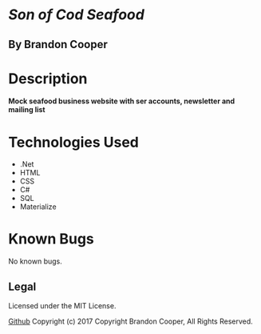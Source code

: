 ﻿# _Son of Cod Seafood_

## By Brandon Cooper

# Description
#### Mock seafood business website with ser accounts, newsletter and mailing list

# Technologies Used
- .Net
- HTML
- CSS
- C#
- SQL
- Materialize

# Known Bugs
No known bugs.

## Legal
Licensed under the MIT License.

<a href="https://github.com/bcooper085/SonOfCod-Seafood">Github</a>
Copyright (c) 2017 Copyright Brandon Cooper, All Rights Reserved.